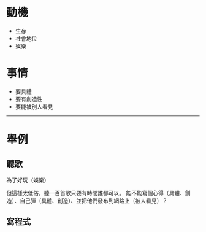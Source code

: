 # 動機
- 生存
- 社會地位
- 娛樂

# 事情
- 要具體
- 要有創造性
- 要能被別人看見

---

# 舉例
## 聽歌
為了好玩（娛樂）

但這樣太低俗，聽一百首歌只要有時間誰都可以。
能不能寫個心得（具體、創造）、自己彈（具體、創造）、並把他們發布到網路上（被人看見）？

## 寫程式
